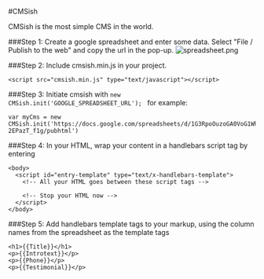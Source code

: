#CMSish

CMSish is the most simple CMS in the world.


###Step 1: Create a google spreadsheet and enter some data. Select "File / Publish to the web" and copy the url in the pop-up.
![spreadsheet.png](https://image.ibb.co/fy7swF/spreadsheet.png)


###Step 2: Include cmsish.min.js in your project.
```
<script src="cmsish.min.js" type="text/javascript"></script>
```


###Step 3: Initiate cmsish with `new CMSish.init('GOOGLE_SPREADSHEET_URL'); ` for example: 
```
var myCms = new CMSish.init('https://docs.google.com/spreadsheets/d/1G3RpoOuzoGA0VoG1Whei3PAvoyvbeaMR-2EPazT_f1g/pubhtml')
```


###Step 4: In your HTML, wrap your content in a handlebars script tag by entering 
```
<body>
  <script id="entry-template" type="text/x-handlebars-template">
    <!-- All your HTML goes between these script tags -->

    <!-- Stop your HTML now -->
  </script>
</body>
```


###Step 5: Add handlebars template tags to your markup, using the column names from the spreadsheet as the template tags
```
<h1>{{Title}}</h1>
<p>{{Introtext}}</p>
<p>{{Phone}}</p>
<p>{{Testimonial}}</p>
```